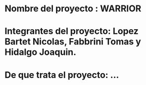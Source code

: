 # Nombre del proyecto :  WARRIOR

# Integrantes del proyecto: Lopez Bartet Nicolas, Fabbrini Tomas y Hidalgo Joaquin.

# De que trata el proyecto: ...
